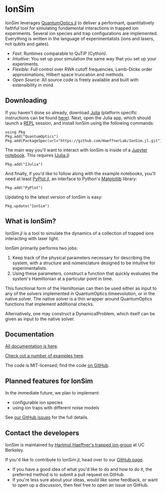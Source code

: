 # IonSim

IonSim leverages [QuantumOptics.jl](https://qojulia.org/) to deliver a performant, quantitatively faithful tool for simulating fundamental interactions in trapped ion experiments. Several ion species and trap configurations are implemented. Everything is written in the language of experimentalists (ions and lasers, not qubits and gates).

* *Fast*: Runtimes comparable to QuTiP (Cython).
* *Intuitive*: You set up your simulation the same way that you set up your experiments.
* *Flexible*: Full control over RWA cutoff frequencies, Lamb-Dicke order approximations, Hilbert space truncation and methods.
* *Open Source*: All source code is freely available and built with extensibility in mind.

## Downloading

If you haven't done so already, download [Julia](https://julialang.org/) (platform specific instructions can be found [here](https://julialang.org/downloads/)). Next, open the Julia app, which should launch a [REPL](https://docs.julialang.org/en/v1/stdlib/REPL/#The-Julia-REPL-1) session, and install IonSim using the following commands:

```
using Pkg
Pkg.add("QuantumOptics")
Pkg.add(PackageSpec(url="https://github.com/HaeffnerLab/IonSim.jl.git"))
```

The main way you'll want to interact with IonSim is inside of a [Jupyter notebook](https://jupyter.org/). This requires [IJulia.jl](https://github.com/JuliaLang/IJulia.jl):

```
Pkg.add("IJulia")
```

And finally, if you'd like to follow along with the example notebooks, you'll need at least [PyPlot.jl](https://github.com/JuliaPy/PyPlot.jl), an interface to Python's [Matplotlib](https://matplotlib.org/) library:

```
Pkg.add("PyPlot")
```

Updating to the latest version of IonSim is easy:

```
Pkg.update("IonSim")
```

## What is IonSim?

IonSim.jl is a tool to simulate the dynamics of a collection of trapped ions interacting with laser light.

IonSim primarily performs two jobs:
1. Keep track of the physical parameters necessary for describing the system, with a structure and nomenclature designed to be intuitive for experimentalists.
2. Using these parameters, construct a function that quickly evaluates the system's Hamiltonian at a particular point in time.

This functional form of the Hamiltonian can then be used either as input to any of the solvers implemented in QuantumOptics.timeevolution, or in the native solver. The native solver is a thin wrapper around QuantumOptics functions that implement additional checks.

Alternatively, one may construct a DynamicalProblem, which itself can be given as input to the native solver.

## Documentation

[All documentation is here](https://docs.ionsim.org/dev/).

[Check out a number of examples here](https://examples.ionsim.org/).

The code is MIT-licensed; find the code [on GitHub](https://github.com/HaeffnerLab/IonSim.jl).

## Planned features for IonSim

In the immediate future, we plan to implement:
* configurable ion species
* using ion traps with different noise models

See [our GitHub issues](https://github.com/HaeffnerLab/IonSim.jl/issues) for the full details.

## Contact the developers

IonSim is maintained by [Hartmut Haeffner's trapped ion group](https://ions.berkeley.edu/) at UC Berkeley.

If you'd like to contribute to IonSim.jl, head over to our [GitHub page](https://github.com/HaeffnerLab/IonSim.jl).
* If you have a good idea of what you'd like to do and how to do it, the preferred method is to submit a pull request on GitHub.
* If you're less sure about your ideas, would like some feedback, or want to open up a discussion, then feel free to open an issue on GitHub.


